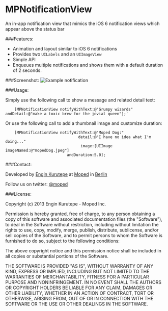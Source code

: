 MPNotificationView
==================

An in-app notification view that mimics the iOS 6 notification views which appear above the status bar

###Features:

- Animation and layout similar to iOS 6 notifications
- Provides two `UILabels` and an `UIImageView`
- Simple API
- Enqueues multiple notifications and shows them with a default duration of 2 seconds.

###Screenshot:
![Example notification](https://dl.dropbox.com/u/361895/mopeddog.png "Example Notification")



###Usage:

Simply use the following call to show a message and related detail text:

````
    [MPNotificationView notifyWithText:@"Grumpy wizards" andDetail:@"make a toxic brew for the jovial queen"];`
````

Or use the following call to add a thumbnail image and customize duration:

````
    [MPNotificationView notifyWithText:@"Moped Dog:"
                                detail:@"I have no idea what I'm doing..."
                                 image:[UIImage imageNamed:@"mopedDog.jpeg"]
                           andDuration:5.0];
````

###Contact:

Developed by [Engin Kurutepe](https://www.twitter.com/engintepe) at [Moped](http://www.moped.com) in [Berlin](http://goo.gl/maps/Ivk0B)

Follow us on twitter: [@moped](https://www.twitter.com/moped)

###License:

Copyright (c) 2013 Engin Kurutepe - Moped Inc.

Permission is hereby granted, free of charge, to any person obtaining a copy of this software and associated documentation files (the "Software"), to deal in the Software without restriction, including without limitation the rights to use, copy, modify, merge, publish, distribute, sublicense, and/or sell copies of the Software, and to permit persons to whom the Software is furnished to do so, subject to the following conditions:

The above copyright notice and this permission notice shall be included in all copies or substantial portions of the Software.

THE SOFTWARE IS PROVIDED "AS IS", WITHOUT WARRANTY OF ANY KIND, EXPRESS OR IMPLIED, INCLUDING BUT NOT LIMITED TO THE WARRANTIES OF MERCHANTABILITY, FITNESS FOR A PARTICULAR PURPOSE AND NONINFRINGEMENT. IN NO EVENT SHALL THE AUTHORS OR COPYRIGHT HOLDERS BE LIABLE FOR ANY CLAIM, DAMAGES OR OTHER LIABILITY, WHETHER IN AN ACTION OF CONTRACT, TORT OR OTHERWISE, ARISING FROM, OUT OF OR IN CONNECTION WITH THE SOFTWARE OR THE USE OR OTHER DEALINGS IN THE SOFTWARE.
